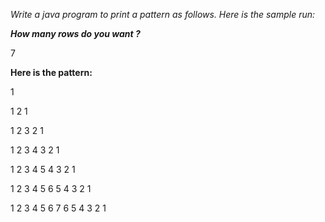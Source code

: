 _Write a java program to print a pattern as follows. Here is the sample run:_

***How many rows do you want ?***

7

**Here is the pattern:**

1

1 2 1

1 2 3 2 1

1 2 3 4 3 2 1

1 2 3 4 5 4 3 2 1

1 2 3 4 5 6 5 4 3 2 1

1 2 3 4 5 6 7 6 5 4 3 2 1

